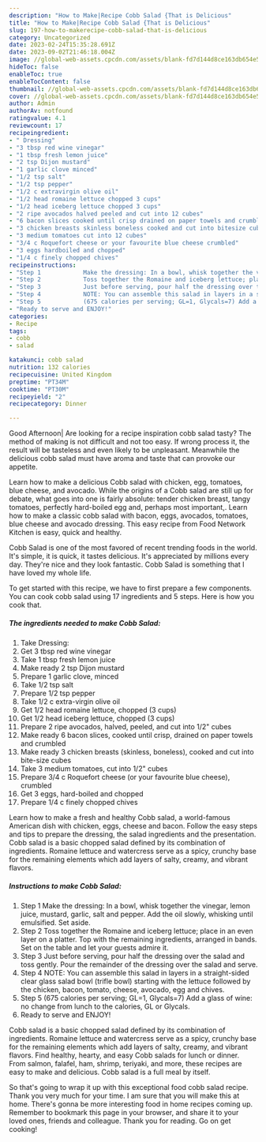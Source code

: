 ```yaml
---
description: "How to Make|Recipe Cobb Salad {That is Delicious"
title: "How to Make|Recipe Cobb Salad {That is Delicious"
slug: 197-how-to-makerecipe-cobb-salad-that-is-delicious
category: Uncategorized
date: 2023-02-24T15:35:28.691Z
date: 2023-09-02T21:46:18.004Z
image: //global-web-assets.cpcdn.com/assets/blank-fd7d144d8ce163db654e5a02c40b08a2775adb7897d16e4062681dc7e1b2800f.png
hideToc: false
enableToc: true
enableTocContent: false
thumbnail: //global-web-assets.cpcdn.com/assets/blank-fd7d144d8ce163db654e5a02c40b08a2775adb7897d16e4062681dc7e1b2800f.png
cover: //global-web-assets.cpcdn.com/assets/blank-fd7d144d8ce163db654e5a02c40b08a2775adb7897d16e4062681dc7e1b2800f.png
author: Admin
authorAv: notfound
ratingvalue: 4.1
reviewcount: 17
recipeingredient:
- " Dressing"
- "3 tbsp red wine vinegar"
- "1 tbsp fresh lemon juice"
- "2 tsp Dijon mustard"
- "1 garlic clove minced"
- "1/2 tsp salt"
- "1/2 tsp pepper"
- "1/2 c extravirgin olive oil"
- "1/2 head romaine lettuce chopped 3 cups"
- "1/2 head iceberg lettuce chopped 3 cups"
- "2 ripe avocados halved peeled and cut into 12 cubes"
- "6 bacon slices cooked until crisp drained on paper towels and crumbled"
- "3 chicken breasts skinless boneless cooked and cut into bitesize cubes"
- "3 medium tomatoes cut into 12 cubes"
- "3/4 c Roquefort cheese or your favourite blue cheese crumbled"
- "3 eggs hardboiled and chopped"
- "1/4 c finely chopped chives"
recipeinstructions:
- "Step 1            Make the dressing: In a bowl, whisk together the vinegar, lemon juice, mustard, garlic, salt and pepper. Add the oil slowly, whisking until emulsified. Set aside."
- "Step 2            Toss together the Romaine and iceberg lettuce; place in an even layer on a platter. Top with the remaining ingredients, arranged in bands. Set on the table and let your guests admire it."
- "Step 3            Just before serving, pour half the dressing over the salad and toss gently. Pour the remainder of the dressing over the salad and serve."
- "Step 4            NOTE: You can assemble this salad in layers in a straight-sided clear glass salad bowl (trifle bowl) starting with the lettuce followed by the chicken, bacon, tomato, cheese, avocado, egg and chives."
- "Step 5            (675 calories per serving; GL=1, Glycals=7) Add a glass of wine: no change from lunch to the calories, GL or Glycals."
- "Ready to serve and ENJOY!"
categories:
- Recipe
tags:
- cobb
- salad

katakunci: cobb salad 
nutrition: 132 calories
recipecuisine: United Kingdom
preptime: "PT34M"
cooktime: "PT30M"
recipeyield: "2"
recipecategory: Dinner

---
```



Good Afternoon| Are looking for a recipe inspiration cobb salad tasty? The method of making is not difficult and not too easy. If wrong process it, the result will be tasteless and even likely to be unpleasant. Meanwhile the delicious cobb salad must have aroma and taste that can provoke our appetite.





Learn how to make a delicious Cobb salad with chicken, egg, tomatoes, blue cheese, and avocado. While the origins of a Cobb salad are still up for debate, what goes into one is fairly absolute: tender chicken breast, tangy tomatoes, perfectly hard-boiled egg and, perhaps most important,. Learn how to make a classic cobb salad with bacon, eggs, avocados, tomatoes, blue cheese and avocado dressing. This easy recipe from Food Network Kitchen is easy, quick and healthy.

Cobb Salad is one of the most favored of recent trending foods in the world. It's simple, it is quick, it tastes delicious. It's appreciated by millions every day. They're nice and they look fantastic. Cobb Salad is something that I have loved my whole life.


To get started with this recipe, we have to first prepare a few components. You can cook cobb salad using 17 ingredients and 5 steps. Here is how you cook that.

<!--inarticleads1-->

##### The ingredients needed to make Cobb Salad:

1. Take  Dressing:
1. Get 3 tbsp red wine vinegar
1. Take 1 tbsp fresh lemon juice
1. Make ready 2 tsp Dijon mustard
1. Prepare 1 garlic clove, minced
1. Take 1/2 tsp salt
1. Prepare 1/2 tsp pepper
1. Take 1/2 c extra-virgin olive oil
1. Get 1/2 head romaine lettuce, chopped (3 cups)
1. Get 1/2 head iceberg lettuce, chopped (3 cups)
1. Prepare 2 ripe avocados, halved, peeled, and cut into 1/2&#34; cubes
1. Make ready 6 bacon slices, cooked until crisp, drained on paper towels and crumbled
1. Make ready 3 chicken breasts (skinless, boneless), cooked and cut into bite-size cubes
1. Take 3 medium tomatoes, cut into 1/2&#34; cubes
1. Prepare 3/4 c Roquefort cheese (or your favourite blue cheese), crumbled
1. Get 3 eggs, hard-boiled and chopped
1. Prepare 1/4 c finely chopped chives


Learn how to make a fresh and healthy Cobb salad, a world-famous American dish with chicken, eggs, cheese and bacon. Follow the easy steps and tips to prepare the dressing, the salad ingredients and the presentation. Cobb salad is a basic chopped salad defined by its combination of ingredients. Romaine lettuce and watercress serve as a spicy, crunchy base for the remaining elements which add layers of salty, creamy, and vibrant flavors. 

<!--inarticleads2-->

##### Instructions to make Cobb Salad:

1. Step 1            Make the dressing: In a bowl, whisk together the vinegar, lemon juice, mustard, garlic, salt and pepper. Add the oil slowly, whisking until emulsified. Set aside.
1. Step 2            Toss together the Romaine and iceberg lettuce; place in an even layer on a platter. Top with the remaining ingredients, arranged in bands. Set on the table and let your guests admire it.
1. Step 3            Just before serving, pour half the dressing over the salad and toss gently. Pour the remainder of the dressing over the salad and serve.
1. Step 4            NOTE: You can assemble this salad in layers in a straight-sided clear glass salad bowl (trifle bowl) starting with the lettuce followed by the chicken, bacon, tomato, cheese, avocado, egg and chives.
1. Step 5            (675 calories per serving; GL=1, Glycals=7) Add a glass of wine: no change from lunch to the calories, GL or Glycals.
1. Ready to serve and ENJOY!

Cobb salad is a basic chopped salad defined by its combination of ingredients. Romaine lettuce and watercress serve as a spicy, crunchy base for the remaining elements which add layers of salty, creamy, and vibrant flavors. Find healthy, hearty, and easy Cobb salads for lunch or dinner. From salmon, falafel, ham, shrimp, teriyaki, and more, these recipes are easy to make and delicious. Cobb salad is a full meal by itself. 

So that's going to wrap it up with this exceptional food cobb salad recipe. Thank you very much for your time. I am sure that you will make this at home. There's gonna be more interesting food in home recipes coming up. Remember to bookmark this page in your browser, and share it to your loved ones, friends and colleague. Thank you for reading. Go on get cooking!
